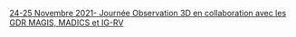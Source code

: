 [24-25 Novembre 2021- Journée Observation 3D en collaboration avec les GDR MAGIS, MADICS et IG-RV](https://github.com/VCityTeam/MAGIS-AP3D/blob/master/Media/JourneeObservation3D.md)

